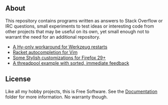 
## About

This repository contains programs written as answers to Stack Overflow or IRC
questions, small experiments to test ideas or interesting code from other
projects that may be useful on its own, yet small enough not to warrant the
need for an additional repository.

* [A Hy-only workaround for Werkzeug restarts](https://github.com/Beluki/Misc/tree/master/Source/Hy-Werkzeug-Restarts)
* [Racket autocompletion for Vim](https://github.com/Beluki/Misc/tree/master/Source/Racket-Vim-AutoComplete)
* [Some Stylish customizations for Firefox 29+](https://github.com/Beluki/Misc/tree/master/Source/Stylish)
* [A threadpool example with sorted, immediate feedback](https://github.com/Beluki/Misc/tree/master/Source/ThreadPool)

## License

Like all my hobby projects, this is Free Software. See the [Documentation][]
folder for more information. No warranty though.

[Documentation]: https://github.com/Beluki/Misc/tree/master/Documentation

